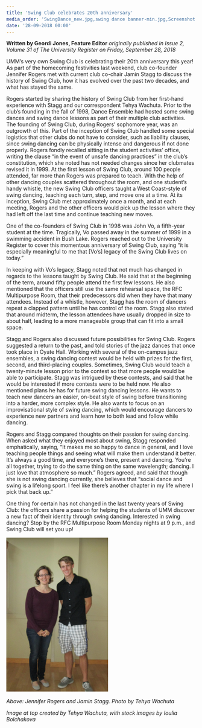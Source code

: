 ```yaml
---
title: 'Swing Club celebrates 20th anniversary'
media_order: 'SwingDance_new.jpg,swing dance banner-min.jpg,Screenshot (53).png'
date: '28-09-2018 00:00'
---
```


**Written by Geordi Jones, Feature Editor** _originally published in Issue 2, Volume 31 of The University Register on Friday, September 28, 2018_

UMM’s very own Swing Club is celebrating their 20th anniversary this year! As part of the homecoming festivities last weekend, club co-founder Jennifer Rogers met with current club co-chair Jamin Stagg to discuss the history of Swing Club, how it has evolved over the past two decades, and what has stayed the same. 

Rogers started by sharing the history of Swing Club from her first-hand experience with Stagg and our correspondent Tehya Wachuta. Prior to the club’s founding in the fall of 1998, Dance Ensemble had hosted some swing dances and swing dance lessons as part of their multiple club activities. The founding of Swing Club, during Rogers’ sophomore year, was an outgrowth of this. Part of the inception of Swing Club handled some special logistics that other clubs do not have to consider, such as liability clauses, since swing dancing can be physically intense and dangerous if not done properly. Rogers fondly recalled sitting in the student activities’ office, writing the clause “in the event of unsafe dancing practices” in the club’s constitution, which she noted has not needed changes since her clubmates revised it in 1999. At the first lesson of Swing Club, around 100 people attended, far more than Rogers was prepared to teach. With the help of other dancing couples scattered throughout the room, and one student’s handy whistle, the new Swing Club officers taught a West Coast-style of swing dancing, teaching each turn, step, and move one at a time. At its inception, Swing Club met approximately once a month, and at each meeting, Rogers and the other officers would pick up the lesson where they had left off the last time and continue teaching new moves. 

One of the co-founders of Swing Club in 1998 was John Vo, a fifth-year student at the time. Tragically, Vo passed away in the summer of 1999 in a swimming accident in Bush Lake. Rogers reached out to the University Register to cover this momentous anniversary of Swing Club, saying “it is especially meaningful to me that [Vo’s] legacy of the Swing Club lives on today.”

In keeping with Vo’s legacy, Stagg noted that not much has changed in regards to the lessons taught by Swing Club. He said that at the beginning of the term, around fifty people attend the first few lessons. He also mentioned that the officers still use the same rehearsal space, the RFC Multipurpose Room, that their predecessors did when they have that many attendees. Instead of a whistle, however, Stagg has the room of dancers repeat a clapped pattern until he has control of the room. Stagg also stated that around midterm, the lesson attendees have usually dropped in size to about half, leading to a more manageable group that can fit into a small space. 

Stagg and Rogers also discussed future possibilities for Swing Club. Rogers suggested a return to the past, and told stories of the jazz dances that once took place in Oyate Hall. Working with several of the on-campus jazz ensembles, a swing dancing contest would be held with prizes for the first, second, and third-placing couples. Sometimes, Swing Club would teach a twenty-minute lesson prior to the contest so that more people would be able to participate. Stagg was intrigued by these contests, and said that he would be interested if more contests were to be held now. He also mentioned plans he has for future swing dancing lessons. He wants to teach new dancers an easier, on-beat style of swing before transitioning into a harder, more complex style. He also wants to focus on an improvisational style of swing dancing, which would encourage dancers to experience new partners and learn how to both lead and follow while dancing. 

Rogers and Stagg compared thoughts on their passion for swing dancing. When asked what they enjoyed most about swing, Stagg responded emphatically, saying, “It makes me so happy to dance in general, and I love teaching people things and seeing what will make them understand it better. It’s always a good time, and everyone’s there, present and dancing. You’re all together, trying to do the same thing on the same wavelength; dancing. I just love that atmosphere so much.” Rogers agreed, and said that though she is not swing dancing currently, she believes that “social dance and swing is a lifelong sport. I feel like there’s another chapter in my life where I pick that back up.”

One thing for certain has not changed in the last twenty years of Swing Club: the officers share a passion for helping the students of UMM discover a new fact of their identity through swing dancing. Interested in swing dancing? Stop by the RFC Multipurpose Room Monday nights at 9 p.m., and Swing Club will set you up!

![](Screenshot%20%2853%29.png)

_Above: Jennifer Rogers and Jamin Stagg. Photo by Tehya Wachuta_

_Image at top created by Tehya Wachuta, with stock images by Ioulia Bolchakova_